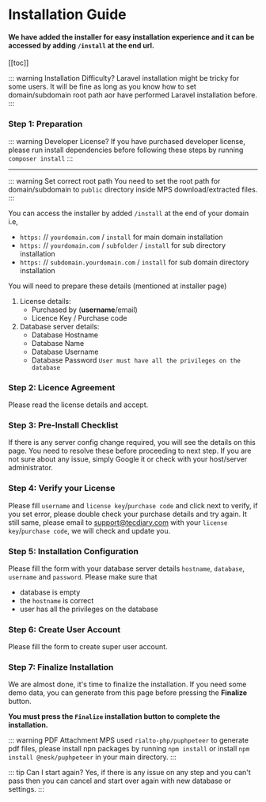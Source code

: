 # Installation Guide

#### We have added the installer for easy installation experience and it can be accessed by adding `/install` at the end url.

[[toc]]

::: warning Installation Difficulty?
Laravel installation might be tricky for some users. It will be fine as long as you know how to set domain/subdomain root path aor have performed Laravel installation before.
:::

### Step 1: Preparation

::: warning Developer License?
If you have purchased developer license, please run install dependencies before following these steps by running `composer install`
:::

---

::: warning Set correct root path
You need to set the root path for domain/subdomain to `public` directory inside MPS download/extracted files.
:::

You can access the installer by added `/install` at the end of your domain i.e,

- `https:` // `yourdomain.com` / `install` for main domain installation
- `https:` // `yourdomain.com` / `subfolder` / `install` for sub directory installation
- `https:` // `subdomain.yourdomain.com` / `install` for sub domain directory installation

You will need to prepare these details (mentioned at installer page)

1.  License details:
    - Purchased by (**username**/email)
    - Licence Key / Purchase code
2.  Database server details:
    - Database Hostname
    - Database Name
    - Database Username
    - Database Password `User must have all the privileges on the database`

### Step 2: Licence Agreement

Please read the license details and accept.

### Step 3: Pre-Install Checklist

If there is any server config change required, you will see the details on this page. You need to resolve these before proceeding to next step. If you are not sure about any issue, simply Google it or check with your host/server administrator.

### Step 4: Verify your License

Please fill `username` and `license key`/`purchase code` and click next to verify, if you set error, please double check your purchase details and try again. It still same, please email to support@tecdiary.com with your `license key`/`purchase code`, we will check and update you.

### Step 5: Installation Configuration

Please fill the form with your database server details `hostname`, `database`, `username` and `password`.
Please make sure that

- database is empty
- the `hostname` is correct
- user has all the privileges on the database

### Step 6: Create User Account

Please fill the form to create super user account.

### Step 7: Finalize Installation

We are almost done, it's time to finalize the installation. If you need some demo data, you can generate from this page before pressing the **Finalize** button.

**You must press the `Finalize` installation button to complete the installation.**

::: warning PDF Attachment
MPS used `rialto-php/puphpeteer` to generate pdf files, please install npn packages by running `npm install` or install `npm install @nesk/puphpeteer` in your main directory.
:::

::: tip Can I start again?
Yes, if there is any issue on any step and you can't pass then you can cancel and start over again with new database or settings.
:::
